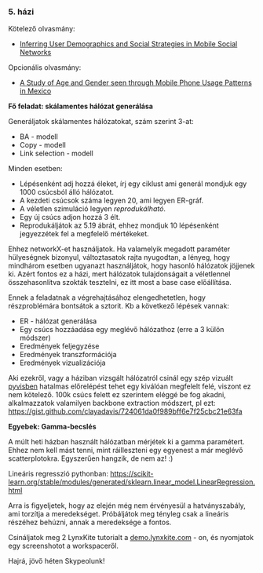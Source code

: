 ### 5. házi

Kötelező olvasmány:
- [Inferring User Demographics and Social Strategies in Mobile Social Networks](https://ericdongyx.github.io/papers/KDD14-Dong-et-al-WhoAmI-demographic-prediction.pdf)

Opcionális olvasmány:
- [A Study of Age and Gender seen through Mobile Phone Usage Patterns in Mexico](https://arxiv.org/pdf/1511.06656.pdf)

**Fő feladat: skálamentes hálózat generálása**

Generáljatok skálamentes hálózatokat, szám szerint 3-at:
- BA - modell
- Copy - modell
- Link selection - modell

Minden esetben:
- Lépésenként adj hozzá éleket, írj egy ciklust ami generál mondjuk egy 1000 csúcsból álló hálózatot.
- A kezdeti csúcsok száma legyen 20, ami legyen ER-gráf.
- A véletlen szimuláció legyen *reprodukálható*.
- Egy új csúcs adjon hozzá 3 élt. 
- Reprodukáljátok az 5.19 ábrát, ehhez mondjuk 10 lépésenként jegyezzétek fel a megfelelő mértékeket.

Ehhez networkX-et használjatok. Ha valamelyik megadott paraméter hülyeségnek bizonyul, változtasatok rajta nyugodtan, a lényeg, hogy mindhárom esetben ugyanazt használjátok, hogy hasonló hálózatok jöjjenek ki. Azért fontos ez a házi, mert hálózatok tulajdonságait a véletlennel összehasonlítva szokták tesztelni, ez itt most a base case előállítása.

Ennek a feladatnak a végrehajtásához elengedhetetlen, hogy részproblémára bontsátok a sztorit. Kb a következő lépések vannak:
- ER - hálózat generálása
- Egy csúcs hozzáadása egy meglévő hálózathoz (erre a 3 külön módszer)
- Eredmények feljegyzése
- Eredmények transzformációja
- Eredmények vizualizációja

Aki ezekről, vagy a háziban vizsgált hálózatról csinál egy szép vizuált [pyvisben](https://pyvis.readthedocs.io/en/latest/) hatalmas előrelépést tehet egy kiválóan megfelelt felé, viszont ez nem kötelező. 100k csúcs felett ez szerintem eléggé be fog akadni, alkalmazzatok valamilyen backbone extraction módszert, pl ezt: https://gist.github.com/clayadavis/724061da0f989bff6e7f25cbc21e63fa

**Egyebek: Gamma-becslés**

A múlt heti házban használt hálózatban mérjétek ki a gamma paramétert. Ehhez nem kell mást tenni, mint ráilleszteni egy egyenest a már meglévő scatterplotokra. Egyszerűen hangzik, de nem az! :) 

Lineáris regresszió pythonban: https://scikit-learn.org/stable/modules/generated/sklearn.linear_model.LinearRegression.html

Arra is figyeljetek, hogy az elején még nem érvényesül a hatványszabály, ami torzítja a meredekséget. Próbáljátok meg tényleg csak a lineáris részéhez behúzni, annak a meredeksége a fontos.

Csináljatok meg 2 LynxKite tutorialt a [demo.lynxkite.com](demo.lynxkite.com) - on, és nyomjatok egy screenshotot a workspaceről. 

Hajrá, jövő héten Skypeolunk!